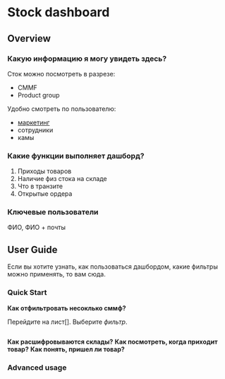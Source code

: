 # Stock dashboard

## Overview


### Какую информацию я могу увидеть здесь?
Сток можно посмотреть в разрезе:
- CMMF
- Product group

Удобно смотреть по пользователю:
- [маркетинг](https://github.com/vellic0ncent/markdown-example/edit/main/README.md)
- сотрудники
- камы

### Какие функции выполняет дашборд?
1. Приходы товаров 
2. Наличие физ стока на складе
3. Что в транзите
4. Открытые ордера

### Ключевые пользователи
ФИО, ФИО + почты


## User Guide
Если вы хотите узнать, как пользоваться дашбордом, какие фильтры можно применять, то вам сюда.

### Quick Start
**Как отфильтровать несоклько сммф?**

Перейдите на лист[]. Выберите *фильтр*.

<img src=''>

**Как расшифровываются склады?**
**Как посмотреть, когда приходит товар?**
**Как понять, пришел ли товар?**

### Advanced usage
